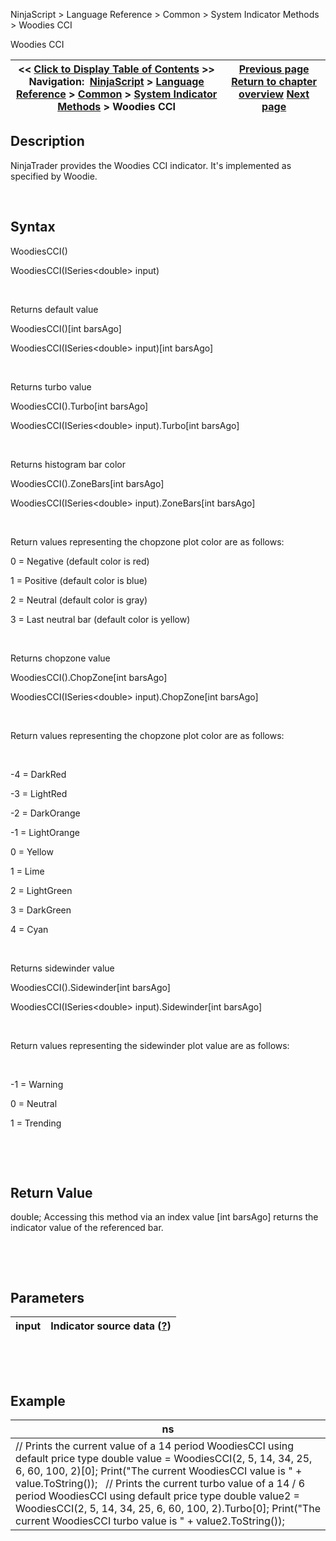 ﻿


NinjaScript \> Language Reference \> Common \> System Indicator Methods \> Woodies CCI






















Woodies CCI







| \<\< [Click to Display Table of Contents](woodies_cci.md) \>\> **Navigation:**     [NinjaScript](ninjascript-1.md) \> [Language Reference](language_reference_wip-1.md) \> [Common](common-1.md) \> [System Indicator Methods](indicators-1.md) \> Woodies CCI | [Previous page](wiseman_awesome_oscillator-1.md) [Return to chapter overview](indicators-1.md) [Next page](woodies_pivots-1.md) |
| --- | --- |











## Description


NinjaTrader provides the Woodies CCI indicator. It's implemented as specified by Woodie.


 


## Syntax


WoodiesCCI()  

WoodiesCCI(ISeries\<double\> input)


 


Returns default value  

WoodiesCCI()\[int barsAgo]  

WoodiesCCI(ISeries\<double\> input)\[int barsAgo]


 


Returns turbo value  

WoodiesCCI().Turbo\[int barsAgo]  

WoodiesCCI(ISeries\<double\> input).Turbo\[int barsAgo]


 


Returns histogram bar color  

WoodiesCCI().ZoneBars\[int barsAgo]  

WoodiesCCI(ISeries\<double\> input).ZoneBars\[int barsAgo]


 


Return values representing the chopzone plot color are as follows:


0 \= Negative (default color is red)  

1 \= Positive (default color is blue)  

2 \= Neutral (default color is gray)  

3 \= Last neutral bar (default color is yellow)


 


Returns chopzone value  

WoodiesCCI().ChopZone\[int barsAgo]  

WoodiesCCI(ISeries\<double\> input).ChopZone\[int barsAgo]


 


Return values representing the chopzone plot color are as follows:


 


\-4 \= DarkRed  

\-3 \= LightRed  

\-2 \= DarkOrange  

\-1 \= LightOrange  

0 \= Yellow  

1 \= Lime  

2 \= LightGreen  

3 \= DarkGreen  

4 \= Cyan  

 


Returns sidewinder value  

WoodiesCCI().Sidewinder\[int barsAgo]  

WoodiesCCI(ISeries\<double\> input).Sidewinder\[int barsAgo]  

   

Return values representing the sidewinder plot value are as follows:  

   

\-1 \= Warning  

0 \= Neutral  

1 \= Trending


 


 


## Return Value


double; Accessing this method via an index value \[int barsAgo] returns the indicator value of the referenced bar.


 


 


## Parameters




| input | Indicator source data ([?](valid_input_data_for_indicator-1.md)) |
| --- | --- |



 


 


## Example




| ns |
| --- |
| // Prints the current value of a 14 period WoodiesCCI using default price type double value \= WoodiesCCI(2, 5, 14, 34, 25, 6, 60, 100, 2\)\[0]; Print("The current WoodiesCCI value is " \+ value.ToString());   // Prints the current turbo value of a 14 / 6 period WoodiesCCI using default price type double value2 \= WoodiesCCI(2, 5, 14, 34, 25, 6, 60, 100, 2\).Turbo\[0]; Print("The current WoodiesCCI turbo value is " \+ value2\.ToString()); |



 








